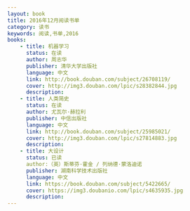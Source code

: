 ```yaml
---
layout: book
title: 2016年12月阅读书单
category: 读书
keywords: 阅读,书单,2016
books: 
    - title: 机器学习
      status: 在读
      author: 周志华
      publisher: 清华大学出版社
      language: 中文
      link: http://book.douban.com/subject/26708119/          
      cover: http://img3.douban.com/lpic/s28382844.jpg
      description: 
    - title: 人类简史
      status: 在读
      author: 尤瓦尔·赫拉利 
      publisher: 中信出版社
      language: 中文
      link: http://book.douban.com/subject/25985021/          
      cover: http://img3.douban.com/lpic/s27814883.jpg
      description: 
	- title: 大设计
      status: 已读
      author:（英）斯蒂芬·霍金 / 列纳德·蒙洛迪诺  
      publisher: 湖南科学技术出版社
      language: 中文
      link: https://book.douban.com/subject/5422665/        
      cover: https://img3.doubanio.com/lpic/s4635935.jpg
      description:
---
```





     
  
